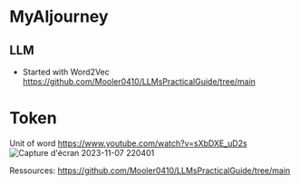 # MyAIjourney

## LLM
- Started with Word2Vec
https://github.com/Mooler0410/LLMsPracticalGuide/tree/main

# Token
Unit of word
https://www.youtube.com/watch?v=sXbDXE_uD2s
![Capture d'écran 2023-11-07 220401](https://github.com/yoman38/MyAIjourney/assets/124726056/91c8d214-be71-465a-b11a-804a40a3876a)





Ressources:
https://github.com/Mooler0410/LLMsPracticalGuide/tree/main
